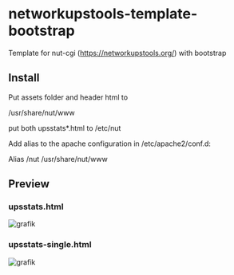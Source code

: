# networkupstools-template-bootstrap
Template for nut-cgi (https://networkupstools.org/) with bootstrap

## Install
Put assets folder and header html to

/usr/share/nut/www

put both upsstats*.html to /etc/nut

Add alias to the apache configuration in /etc/apache2/conf.d:

Alias /nut /usr/share/nut/www

## Preview
### upsstats.html
![grafik](https://user-images.githubusercontent.com/3651850/221295472-04270b04-13fd-415b-b6dc-6f3a4abdfe77.png)

### upsstats-single.html
![grafik](https://user-images.githubusercontent.com/3651850/221295517-48651c4e-fdeb-437d-94d7-c779542af9d2.png)

